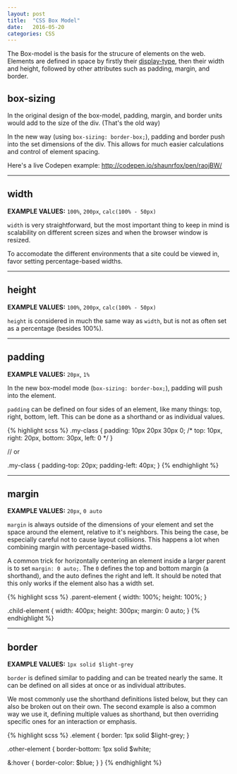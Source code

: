```yaml
---
layout: post
title:  "CSS Box Model"
date:   2016-05-20
categories: CSS
---
```


The Box-model is the basis for the strucure of elements on the web. Elements are defined in space by firstly their [display-type](/style-guide/#css-display), then their width and height, followed by other attributes such as padding, margin, and border.

## box-sizing

In the original design of the box-model, padding, margin, and border units would add to the size of the div. (That's the old way)

In the new way (using `box-sizing: border-box;`), padding and border push into the set dimensions of the div. This allows for much easier calculations and control of element spacing.

Here's a live Codepen example: <http://codepen.io/shaunrfox/pen/raojBW/>

---

## width

**EXAMPLE VALUES:** `100%`, `200px`, `calc(100% - 50px)`

`width` is very straightforward, but the most important thing to keep in mind is scalability on different screen sizes and when the browser window is resized.

To accomodate the different environments that a site could be viewed in, favor setting percentage-based widths.

---

## height

**EXAMPLE VALUES:** `100%`, `200px`, `calc(100% - 50px)`

`height` is considered in much the same way as `width`, but is not as often set as a percentage (besides 100%).

---

## padding

**EXAMPLE VALUES:** `20px`, `1%`

In the new box-model mode (`box-sizing: border-box;`), padding will push into the element.

`padding` can be defined on four sides of an element, like many things: top, right, bottom, left. This can be done as a shorthand or as individual values.

{% highlight scss %}
.my-class {
  padding: 10px 20px 30px 0;
  /* top: 10px, right: 20px, bottom: 30px, left: 0 */
}

// or

.my-class {
  padding-top: 20px;
  padding-left: 40px;
}
{% endhighlight %}

---

## margin

**EXAMPLE VALUES:** `20px`, `0 auto`

`margin` is always outside of the dimensions of your element and set the space around the element, relative to it's neighbors. This being the case, be especially careful not to cause layout collisions. This happens a lot when combining margin with percentage-based widths.

A common trick for horizontally centering an element inside a larger parent is to set `margin: 0 auto;`. The `0` defines the top and bottom margin (a shorthand), and the auto defines the right and left. It should be noted that this only works if the element also has a width set.

{% highlight scss %}
.parent-element {
  width: 100%;
  height: 100%;
}

.child-element {
  width: 400px;
  height: 300px;
  margin: 0 auto;
}
{% endhighlight %}

---

## border

**EXAMPLE VALUES:** `1px solid $light-grey`

`border` is defined similar to padding and can be treated nearly the same. It can be defined on all sides at once or as individual attributes.

We most commonly use the shorthand definitions listed below, but they can also be broken out on their own. The second example is also a common way we use it, defining multiple values as shorthand, but then overriding specific ones for an interaction or emphasis.

{% highlight scss %}
.element {
  border: 1px solid $light-grey;
}

.other-element {
  border-bottom: 1px solid $white;

  &:hover {
    border-color: $blue;
  }
}
{% endhighlight %}